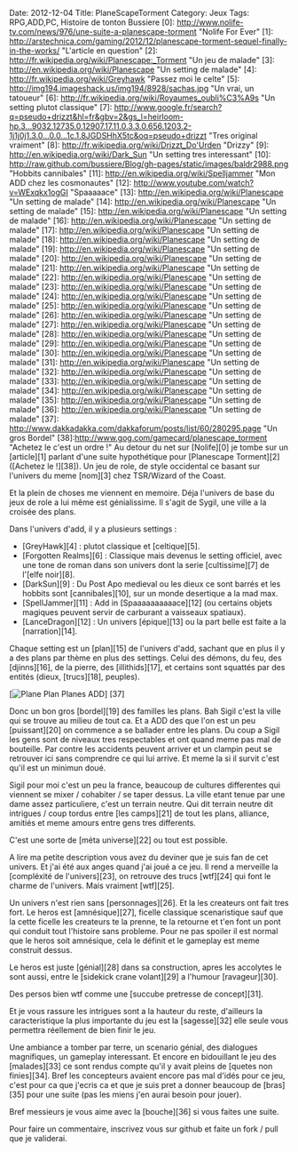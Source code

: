 Date: 2012-12-04
Title: PlaneScapeTorment
Category: Jeux
Tags: RPG,ADD,PC, Histoire de tonton Bussiere
[0]: http://www.nolife-tv.com/news/976/une-suite-a-planescape-torment  "Nolife For Ever"
[1]: http://arstechnica.com/gaming/2012/12/planescape-torment-sequel-finally-in-the-works/  "L'article en question"
[2]: http://fr.wikipedia.org/wiki/Planescape:_Torment "Un jeu de malade"
[3]: http://en.wikipedia.org/wiki/Planescape "Un setting de malade" 
[4]: http://fr.wikipedia.org/wiki/Greyhawk "Passez moi le celte" 
[5]: http://img194.imageshack.us/img194/8928/sachas.jpg "Un vrai, un tatoueur" 
[6]: http://fr.wikipedia.org/wiki/Royaumes_oubli%C3%A9s "Un setting plutot classique" 
[7]: http://www.google.fr/search?q=pseudo+drizzt&hl=fr&gbv=2&gs_l=heirloom-hp.3...9032.12735.0.12907.17.11.0.3.3.0.656.1203.2-1j1j0j1.3.0...0.0...1c.1.8JGDSHhX5tc&oq=pseudo+drizzt "Tres original vraiment"
[8]: http://fr.wikipedia.org/wiki/Drizzt_Do'Urden "Drizzy" 
[9]: http://en.wikipedia.org/wiki/Dark_Sun "Un setting tres interessant" 
[10]: http://raw.github.com/bussiere/Blog/gh-pages/static/images/baldr2988.png "Hobbits cannibales" 
[11]: http://en.wikipedia.org/wiki/Spelljammer "Mon ADD chez les cosmonautes" 
[12]: http://www.youtube.com/watch?v=WExqkx1ogGI "Spaaaaace" 
[13]: http://en.wikipedia.org/wiki/Planescape "Un setting de malade" 
[14]: http://en.wikipedia.org/wiki/Planescape "Un setting de malade" 
[15]: http://en.wikipedia.org/wiki/Planescape "Un setting de malade" 
[16]: http://en.wikipedia.org/wiki/Planescape "Un setting de malade" 
[17]: http://en.wikipedia.org/wiki/Planescape "Un setting de malade" 
[18]: http://en.wikipedia.org/wiki/Planescape "Un setting de malade" 
[19]: http://en.wikipedia.org/wiki/Planescape "Un setting de malade" 
[20]: http://en.wikipedia.org/wiki/Planescape "Un setting de malade" 
[21]: http://en.wikipedia.org/wiki/Planescape "Un setting de malade" 
[22]: http://en.wikipedia.org/wiki/Planescape "Un setting de malade" 
[23]: http://en.wikipedia.org/wiki/Planescape "Un setting de malade" 
[24]: http://en.wikipedia.org/wiki/Planescape "Un setting de malade" 
[25]: http://en.wikipedia.org/wiki/Planescape "Un setting de malade" 
[26]: http://en.wikipedia.org/wiki/Planescape "Un setting de malade" 
[27]: http://en.wikipedia.org/wiki/Planescape "Un setting de malade" 
[28]: http://en.wikipedia.org/wiki/Planescape "Un setting de malade" 
[29]: http://en.wikipedia.org/wiki/Planescape "Un setting de malade" 
[30]: http://en.wikipedia.org/wiki/Planescape "Un setting de malade" 
[31]: http://en.wikipedia.org/wiki/Planescape "Un setting de malade" 
[32]: http://en.wikipedia.org/wiki/Planescape "Un setting de malade" 
[33]: http://en.wikipedia.org/wiki/Planescape "Un setting de malade" 
[34]: http://en.wikipedia.org/wiki/Planescape "Un setting de malade" 
[35]: http://en.wikipedia.org/wiki/Planescape "Un setting de malade" 
[36]: http://en.wikipedia.org/wiki/Planescape "Un setting de malade" 
[37]: http://www.dakkadakka.com/dakkaforum/posts/list/60/280295.page "Un gros Bordel" 
[38]:http://www.gog.com/gamecard/planescape_torment "Achetez le c'est un ordre !"
Au detour du net sur [Nolife][0] je tombe sur un [article][1]  parlant d'une suite hypothétique pour [Planescape Torment][2] ([Achetez le !][38]). Un jeu de role, de style occidental ce basant sur l'univers du meme [nom][3] chez TSR/Wizard of the Coast.

Et la plein de choses me viennent en memoire. Déja l'univers de base du jeux de role a lui même est génialissime. Il s'agit de Sygil, une ville a la croisée des plans.

Dans l'univers d'add, il y a plusieurs settings :

* [GreyHawk][4] : plutot classique et [celtique][5].
* [Forgotten Realms][6] : Classique mais devenus le setting officiel, avec une tone de roman dans son univers dont la serie [cultissime][7] de l'[elfe noir][8].
* [DarkSun][9] : Du Post Apo medieval ou les dieux ce sont barrés et les hobbits sont [cannibales][10], sur un monde desertique a la mad max.
* [SpellJammer][11] : Add in [Spaaaaaaaaaace][12] (ou certains objets magiques peuvent servir de carburant a vaisseaux spatiaux).
* [LanceDragon][12] : Un univers [épique][13] ou la part belle est faite a la [narration][14].

Chaque setting est un [plan][15] de l'univers d'add, sachant que en plus il y a des plans par thème en plus des settings. Celui des démons, du feu, des [djinns][16], de la pierre, des [illithids][17], et certains sont squattés par des entités (dieux, [trucs][18], peuples).

[![Plane Plan Planes ADD](http://raw.github.com/bussiere/Blog/gh-pages/static/images/planes_thumb.jpg)] [37]

Donc un bon gros [bordel][19] des familles les plans. Bah Sigil c'est la ville qui se trouve au milieu de tout ca.
Et a ADD des que l'on est un peu [puissant][20] on commence a se ballader entre les plans. Du coup a Sigil les gens sont de niveaux tres respectables et ont quand meme pas mal de bouteille. Par contre les accidents peuvent arriver et un clampin peut se retrouver ici sans comprendre ce qui lui arrive. Et meme la si il survit c'est qu'il est un minimun doué.

Sigil pour moi c'est un peu la france, beaucoup de cultures differentes qui viennent se mixer / cohabiter / se taper dessus. La ville etant tenue par une dame assez particuliere, c'est un terrain neutre.
Qui dit terrain neutre dit intrigues / coup tordus entre [les camps][21] de tout les plans, alliance, amitiés et meme  amours entre gens tres differents.

C'est une sorte de [méta universe][22] ou tout est possible.

A lire ma petite description vous avez du deviner que je suis fan de cet univers. Et j'ai été aux anges quand j'ai joué a ce jeu. Il rend a merveille la [compléxité de l'univers][23], on retrouve des trucs [wtf][24] qui font le charme de l'univers. Mais vraiment [wtf][25].

Un univers n'est rien sans  [personnages][26]. Et la les createurs ont fait tres fort. Le heros est [amnésique][27], ficelle classique scenaristique sauf que la cette ficelle les createurs te la prenne, te la retourne et t'en font un pont qui conduit tout l'histoire sans probleme. Pour ne pas spoiler il est normal que le heros soit amnésique, cela le définit et le gameplay est meme construit dessus.

Le heros est juste [génial][28] dans sa construction, apres les accolytes le sont aussi, entre le [sidekick crane volant][29] a l'humour [ravageur][30].

Des persos bien wtf comme une [succube pretresse de concept][31].

Et je vous rassure les intrigues sont a la hauteur du reste, d'ailleurs la caracteristique la plus importante du jeu est la [sagesse][32] elle seule vous permettra réellement de bien finir le jeu.

Une ambiance a tomber par terre, un scenario génial, des dialogues magnifiques, un gameplay interessant.
Et encore en bidouillant le jeu des [malades][33] ce sont rendus compte qu'il y avait pleins de [quetes non finies][34].
Bref les concepteurs avaient encore pas mal d'idés pour ce jeu, c'est pour ca que j'ecris ca et que je suis pret a donner beaucoup de [bras][35] pour une suite (pas les miens j'en aurai besoin pour jouer).

Bref messieurs je vous aime avec la [bouche][36] si vous faites une suite.


Pour faire un commentaire, inscrivez vous sur github et faite un fork / pull que je validerai.


